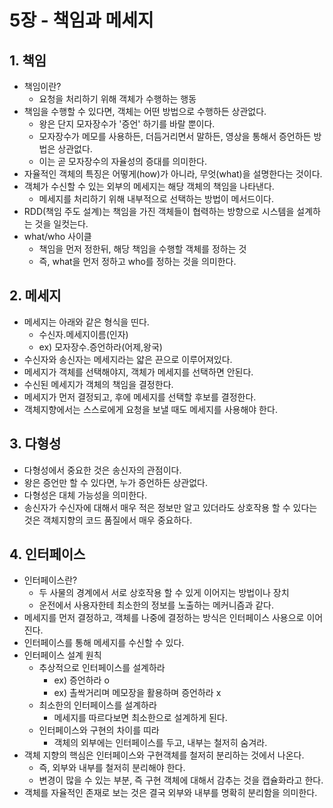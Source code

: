 # 5장 - 책임과 메세지

## 1. 책임

* 책임이란?
    * 요청을 처리하기 위해 객체가 수행하는 행동
* 책임을 수행할 수 있다면, 객체는 어떤 방법으로 수행하든 상관없다.
    * 왕은 단지 모자장수가 '증언' 하기를 바랄 뿐이다.
    * 모자장수가 메모를 사용하든, 더듬거리면서 말하든, 영상을 통해서 증언하든 방법은 상관없다.
    * 이는 곧 모자장수의 자율성의 증대를 의미한다.
* 자율적인 객체의 특징은 어떻게(how)가 아니라, 무엇(what)을 설명한다는 것이다.
* 객체가 수신할 수 있는 외부의 메세지는 해당 객체의 책임을 나타낸다.
    * 메세지를 처리하기 위해 내부적으로 선택하는 방법이 메서드이다.
* RDD(책임 주도 설계)는 책임을 가진 객체들이 협력하는 방향으로 시스템을 설계하는 것을 일컷는다.
* what/who 사이클
    * 책임을 먼저 정한뒤, 해당 책임을 수행할 객체를 정하는 것
    * 즉, what을 먼저 정하고 who를 정하는 것을 의미한다.

## 2. 메세지

* 메세지는 아래와 같은 형식을 띤다.
    * 수신자.메세지이름(인자)
    * ex) 모자장수.증언하라(어제,왕국)
* 수신자와 송신자는 메세지라는 얇은 끈으로 이루어져있다.
* 메세지가 객체를 선택해야지, 객체가 메세지를 선택하면 안된다.
* 수신된 메세지가 객체의 책임을 결정한다.
* 메세지가 먼저 결정되고, 후에 메세지를 선택할 후보를 결정한다.
* 객체지향에서는 스스로에게 요청을 보낼 때도 메세지를 사용해야 한다.

## 3. 다형성

* 다형성에서 중요한 것은 송신자의 관점이다.
* 왕은 증언만 할 수 있다면, 누가 증언하든 상관없다.
* 다형성은 대체 가능성을 의미한다.
* 송신자가 수신자에 대해서 매우 적은 정보만 알고 있더라도 상호작용 할 수 있다는 것은 객체지향의 코드 품질에서 매우 중요하다.

## 4. 인터페이스

* 인터페이스란?
    * 두 사물의 경계에서 서로 상호작용 할 수 있게 이어지는 방법이나 장치
    * 운전에서 사용자한테 최소한의 정보를 노출하는 메커니즘과 같다.
* 메세지를 먼저 결정하고, 객체를 나중에 결정하는 방식은 인터페이스 사용으로 이어진다.
* 인터페이스를 통해 메세지를 수신할 수 있다.
* 인터페이스 설계 원칙
    * 추상적으로 인터페이스를 설계하라
        * ex) 증언하라 o
        * ex) 촐싹거리며 메모장을 활용하며 증언하라 x
    * 최소한의 인터페이스를 설계하라
        * 메세지를 따르다보면 최소한으로 설계하게 된다.
    * 인터페이스와 구현의 차이를 띠라
        * 객체의 외부에는 인터페이스를 두고, 내부는 철저히 숨겨라.
* 객체 지향의 핵심은 인터페이스와 구현객체를 철저히 분리하는 것에서 나온다.
    * 즉, 외부와 내부를 철저히 분리해야 한다.
    * 변경이 많을 수 있는 부분, 즉 구현 객체에 대해서 감추는 것을 캡슐화라고 한다.
* 객체를 자율적인 존재로 보는 것은 결국 외부와 내부를 명확히 분리함을 의미한다.